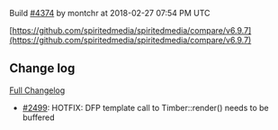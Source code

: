 Build [#4374](https://circleci.com/gh/spiritedmedia/spiritedmedia/4374) by montchr at 2018-02-27 07:54 PM UTC

[https://github.com/spiritedmedia/spiritedmedia/compare/v6.9.7](https://github.com/spiritedmedia/spiritedmedia/compare/v6.9.7)
## Change log
[Full Changelog](https://github.com/spiritedmedia/spiritedmedia/compare/v6.9.6...v6.9.7)

 - [#2499](https://github.com/spiritedmedia/spiritedmedia/pull/2499): HOTFIX: DFP template call to Timber::render() needs to be buffered
